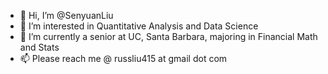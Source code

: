 - 👋 Hi, I’m @SenyuanLiu
- 👀 I’m interested in Quantitative Analysis and Data Science
- 🌱 I’m currently a senior at UC, Santa Barbara, majoring in Financial Math and Stats
- 📫 Please reach me @ russliu415 at gmail dot com

<!---
SenyuanLiu/SenyuanLiu is a ✨ special ✨ repository because its `README.md` (this file) appears on your GitHub profile.
You can click the Preview link to take a look at your changes.
--->
